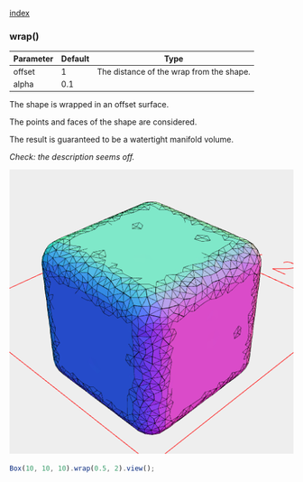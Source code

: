 [index](../../nb/api/index.md)
### wrap()
Parameter|Default|Type
---|---|---
offset|1|The distance of the wrap from the shape.
alpha|0.1

The shape is wrapped in an offset surface.

The points and faces of the shape are considered.

The result is guaranteed to be a watertight manifold volume.

_Check: the description seems off._

![Image](wrap.md.$2.png)

```JavaScript
Box(10, 10, 10).wrap(0.5, 2).view();
```
